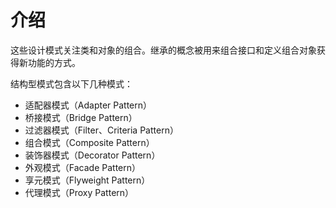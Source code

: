 # 介绍

这些设计模式关注类和对象的组合。继承的概念被用来组合接口和定义组合对象获得新功能的方式。

结构型模式包含以下几种模式：

* 适配器模式（Adapter Pattern）
* 桥接模式（Bridge Pattern）
* 过滤器模式（Filter、Criteria Pattern）
* 组合模式（Composite Pattern）
* 装饰器模式（Decorator Pattern）
* 外观模式（Facade Pattern）
* 享元模式（Flyweight Pattern）
* 代理模式（Proxy Pattern）
